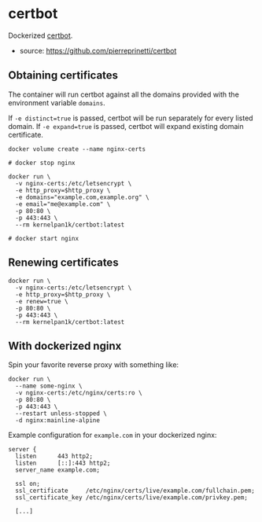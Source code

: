 # certbot
Dockerized [certbot][certbot].


- source: https://github.com/pierreprinetti/certbot

## Obtaining certificates

The container will run certbot against all the domains provided with the environment variable `domains`.

If `-e distinct=true` is passed, certbot will be run separately for every listed domain.
If `-e expand=true` is passed, certbot will expand existing domain certificate.

```
docker volume create --name nginx-certs

# docker stop nginx

docker run \
  -v nginx-certs:/etc/letsencrypt \
  -e http_proxy=$http_proxy \
  -e domains="example.com,example.org" \
  -e email="me@example.com" \
  -p 80:80 \
  -p 443:443 \
  --rm kernelpan1k/certbot:latest

# docker start nginx
```

## Renewing certificates
```
docker run \
  -v nginx-certs:/etc/letsencrypt \
  -e http_proxy=$http_proxy \
  -e renew=true \
  -p 80:80 \
  -p 443:443 \
  --rm kernelpan1k/certbot:latest
```

## With dockerized nginx

Spin your favorite reverse proxy with something like:

```
docker run \
  --name some-nginx \
  -v nginx-certs:/etc/nginx/certs:ro \
  -p 80:80 \
  -p 443:443 \
  --restart unless-stopped \
  -d nginx:mainline-alpine
```

Example configuration for `example.com` in your dockerized nginx:

```
server {
  listen      443 http2;
  listen      [::]:443 http2;
  server_name example.com;

  ssl on;
  ssl_certificate     /etc/nginx/certs/live/example.com/fullchain.pem;
  ssl_certificate_key /etc/nginx/certs/live/example.com/privkey.pem;

  [...]
```

[certbot]: https://certbot.eff.org/ "letsencrypt client website"

